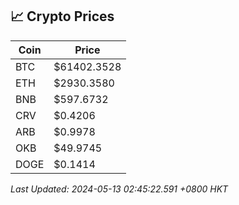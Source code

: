 ## 📈 Crypto Prices

| Coin | Price |
| ---- | ----- |
| BTC | $61402.3528 |
| ETH | $2930.3580 |
| BNB | $597.6732 |
| CRV | $0.4206 |
| ARB | $0.9978 |
| OKB | $49.9745 |
| DOGE | $0.1414 |

_Last Updated: 2024-05-13 02:45:22.591 +0800 HKT_